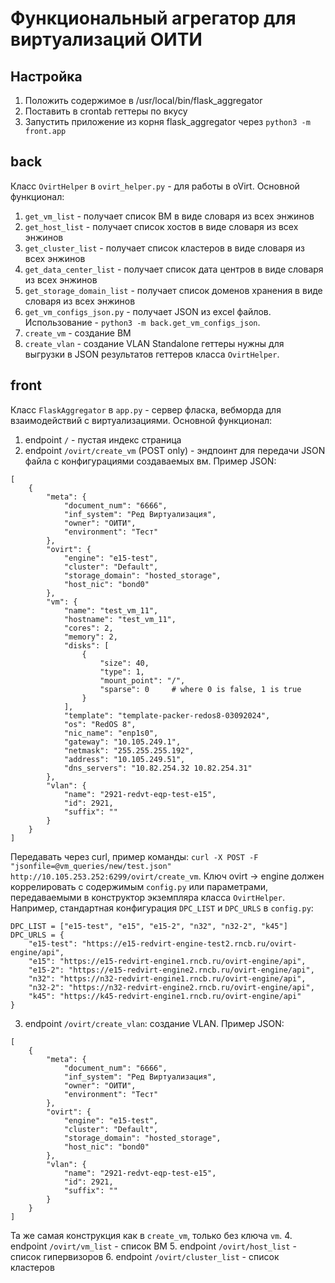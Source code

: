 # Функциональный агрегатор для виртуализаций ОИТИ
## Настройка
1. Положить содержимое в /usr/local/bin/flask_aggregator
2. Поставить в crontab геттеры по вкусу
3. Запустить приложение из корня flask_aggregator через `python3 -m front.app`
## back
Класс `OvirtHelper` в `ovirt_helper.py` - для работы в oVirt. Основной функционал:
1. `get_vm_list` - получает список ВМ в виде словаря из всех энжинов
2. `get_host_list` - получает список хостов в виде словаря из всех энжинов
3. `get_cluster_list` - получает список кластеров в виде словаря из всех энжинов
4. `get_data_center_list` - получает список дата центров в виде словаря из всех энжинов
5. `get_storage_domain_list` - получает список доменов хранения в виде словаря из всех энжинов
6. `get_vm_configs_json.py` - получает JSON из excel файлов. Использование - `python3 -m back.get_vm_configs_json`.
4. `create_vm` - создание ВМ
5. `create_vlan` - создание VLAN
Standalone геттеры нужны для выгрузки в JSON результатов геттеров класса `OvirtHelper`.
## front
Класс `FlaskAggregator` в `app.py` - сервер фласка, вебморда для взаимодействий с виртуализациями. Основной функционал:
1. endpoint `/` - пустая индекс страница
2. endpoint `/ovirt/create_vm` (POST only) - эндпоинт для передачи JSON файла с конфигурациями создаваемых вм. Пример JSON:
```
[
    {
        "meta": {
            "document_num": "6666",
            "inf_system": "Ред Виртуализация",
            "owner": "ОИТИ",
            "environment": "Тест"
        },
        "ovirt": {
            "engine": "e15-test",
            "cluster": "Default",
            "storage_domain": "hosted_storage",
            "host_nic": "bond0"
        },
        "vm": {
            "name": "test_vm_11",
            "hostname": "test_vm_11",
            "cores": 2,
            "memory": 2,
            "disks": [
                {
                    "size": 40,
                    "type": 1,
                    "mount_point": "/",
                    "sparse": 0     # where 0 is false, 1 is true
                }
            ],
            "template": "template-packer-redos8-03092024",
            "os": "RedOS 8",
            "nic_name": "enp1s0",
            "gateway": "10.105.249.1",
            "netmask": "255.255.255.192",
            "address": "10.105.249.51",
            "dns_servers": "10.82.254.32 10.82.254.31"
        },
        "vlan": {
            "name": "2921-redvt-eqp-test-e15",
            "id": 2921,
            "suffix": ""
        }
    }
]
```
Передавать через curl, пример команды: `curl -X POST -F "jsonfile=@vm_queries/new/test.json" http://10.105.253.252:6299/ovirt/create_vm`.
Ключ ovirt -> engine должен коррелировать с содержимым `config.py` или параметрами, передаваемыми в конструктор экземпляра класса `OvirtHelper`. 
Например, стандартная конфигурация `DPC_LIST` и `DPC_URLS` в `config.py`:
```
DPC_LIST = ["e15-test", "e15", "e15-2", "n32", "n32-2", "k45"]
DPC_URLS = {
    "e15-test": "https://e15-redvirt-engine-test2.rncb.ru/ovirt-engine/api",
    "e15": "https://e15-redvirt-engine1.rncb.ru/ovirt-engine/api",
    "e15-2": "https://e15-redvirt-engine2.rncb.ru/ovirt-engine/api",
    "n32": "https://n32-redvirt-engine1.rncb.ru/ovirt-engine/api",
    "n32-2": "https://n32-redvirt-engine2.rncb.ru/ovirt-engine/api",
    "k45": "https://k45-redvirt-engine1.rncb.ru/ovirt-engine/api"
}
```
3. endpoint `/ovirt/create_vlan`: создание VLAN. Пример JSON:
```
[
    {
        "meta": {
            "document_num": "6666",
            "inf_system": "Ред Виртуализация",
            "owner": "ОИТИ",
            "environment": "Тест"
        },
        "ovirt": {
            "engine": "e15-test",
            "cluster": "Default",
            "storage_domain": "hosted_storage",
            "host_nic": "bond0"
        },
        "vlan": {
            "name": "2921-redvt-eqp-test-e15",
            "id": 2921,
            "suffix": ""
        }
    }
]
```
Та же самая конструкция как в `create_vm`, только без ключа `vm`.
4. endpoint `/ovirt/vm_list` - список ВМ
5. endpoint `/ovirt/host_list` - список гипервизоров
6. endpoint `/ovirt/cluster_list` - список кластеров